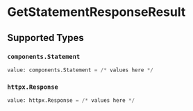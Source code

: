 # GetStatementResponseResult


## Supported Types

### `components.Statement`

```python
value: components.Statement = /* values here */
```

### `httpx.Response`

```python
value: httpx.Response = /* values here */
```

